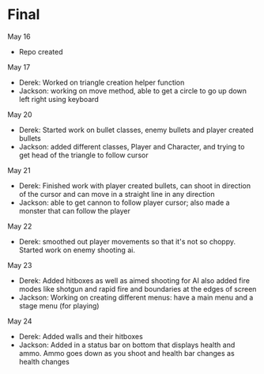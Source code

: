 # Final

May 16
- Repo created

May 17
- Derek: Worked on triangle creation helper function
- Jackson: working on move method, able to get a circle to go up down left right using keyboard

May 20
- Derek: Started work on bullet classes, enemy bullets and player created bullets
- Jackson: added different classes, Player and Character, and trying to get head of the triangle to follow cursor

May 21
- Derek: Finished work with player created bullets, can shoot in direction of the cursor and can move in a straight line in any direction
- Jackson: able to get cannon to follow player cursor; also made a monster that can follow the player

May 22
- Derek: smoothed out player movements so that it's not so choppy. Started work on enemy shooting ai.

May 23
- Derek: Added hitboxes as well as aimed shooting for AI also added fire modes like shotgun and rapid fire and boundaries at the edges of screen
- Jackson: Working on creating different menus: have a main menu and a stage menu (for playing)

May 24
- Derek: Added walls and their hitboxes
- Jackson: Added in a status bar on bottom that displays health and ammo. Ammo goes down as you shoot and health bar changes as health changes

